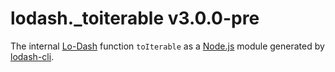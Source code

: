 # lodash._toiterable v3.0.0-pre

The internal [Lo-Dash](https://lodash.com/) function `toIterable` as a [Node.js](http://nodejs.org/) module generated by [lodash-cli](https://www.npmjs.com/package/lodash-cli).
